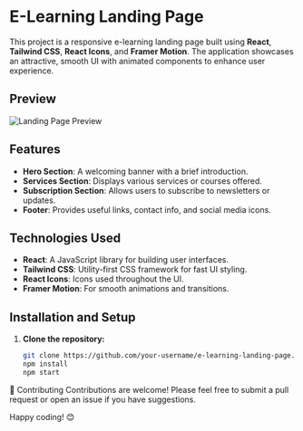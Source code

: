 # E-Learning Landing Page

This project is a responsive e-learning landing page built using **React**, **Tailwind CSS**, **React Icons**, and **Framer Motion**. The application showcases an attractive, smooth UI with animated components to enhance user experience.

## Preview

![Landing Page Preview](./path-to-your-screenshot.png)

## Features

- **Hero Section**: A welcoming banner with a brief introduction.
- **Services Section**: Displays various services or courses offered.
- **Subscription Section**: Allows users to subscribe to newsletters or updates.
- **Footer**: Provides useful links, contact info, and social media icons.

## Technologies Used

- **React**: A JavaScript library for building user interfaces.
- **Tailwind CSS**: Utility-first CSS framework for fast UI styling.
- **React Icons**: Icons used throughout the UI.
- **Framer Motion**: For smooth animations and transitions.

## Installation and Setup

1. **Clone the repository:**

   ```bash
   git clone https://github.com/your-username/e-learning-landing-page.cd e-learning-landing-page
   npm install
   npm start

🤝 Contributing
Contributions are welcome! Please feel free to submit a pull request or open an issue if you have suggestions.

Happy coding! 😊

